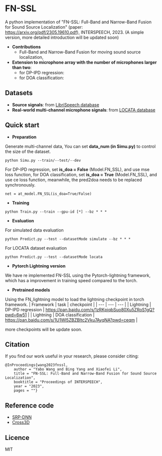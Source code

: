 # FN-SSL
A python implementation of "FN-SSL: Full-Band and Narrow-Band Fusion for Sound Source Localization" (paper: https://arxiv.org/pdf/2305.19610.pdf), INTERSPEECH, 2023. (A simple version, more detailed introduction will be updated soon)

+ **Contributions** 
  - Full-Band and Narrow-Band Fusion for moving sound source localization,
+ **Extension to microphone array with the number of microphones larger than two**: 
  - for DP-IPD regression:  
  - for DOA classification: 

## Datasets
+ **Source signals**: from <a href="http://www.openslr.org/12/" target="_blank">LibriSpeech database</a> 
+ **Real-world multi-channel microphone signals**: from <a href="https://www.locata.lms.tf.fau.de/datasets/" target="_blank">LOCATA database</a> 
  
## Quick start
+ **Preparation** 

Generate multi-channel data, You can set **data_num (in Simu.py)** to control the size of the dataset.  
```
python Simu.py --train/--test/--dev
```
For DP-IPD regression, set **is_doa = False** (Model.FN_SSL), and use mse loss function, for DOA classification, set **is_doa = True** (Model.FN_SSL), and use ce loss function, meanwhile, the pred2doa needs to be replaced synchronously.
```
net = at_model.FN_SSL(is_doa=True/False)
```

+ **Training**
```
python Train.py --train --gpu-id [*] --bz * * * 
```

+ **Evaluation** 
  
For simulated data evaluation
```
python Predict.py --test --datasetMode simulate --bz * * *
```
  
  For LOCATA dataset evaluation
 
```
python Predict.py --test --datasetMode locata
```
+ **Pytorch Lightning version**

We have re implemented FN-SSL using the Pytorch-lightning framework, which has a improvement in training speed compared to the torch.

+ **Pretrained models**

Using the FN_lightning model to load the lightning checkpoint in torch framework.
| Framework | task | checkpoint |
| --- | --- | --- |
| Lightning | DP-IPD regression | https://pan.baidu.com/s/1zRKpiqbSuo80Xu5ZRoS1gQ?pwd=6w51 |
| Lightning | DOA classification | https://pan.baidu.com/s/1U1Wl5ZBZBItc2Vku7AyqNA?pwd=ceqm |

more checkpoints will be update soon.

## Citation
If you find our work useful in your research, please consider citing:
```
@InProceedings{wang2023fnssl,
    author = "Yabo Wang and Bing Yang and Xiaofei Li",
    title = "FN-SSL: Full-Band and Narrow-Band Fusion for Sound Source Localization",
    booktitle = "Proceedings of INTERSPEECH",
    year = "2023",
    pages = ""}
```

## Reference code 
- <a href="https://github.com/BingYang-20/SRP-DNN" target="_blank">SRP-DNN</a> 
- <a href="https://github.com/DavidDiazGuerra/Cross3D" target="_blank">Cross3D</a> 

## Licence
MIT


